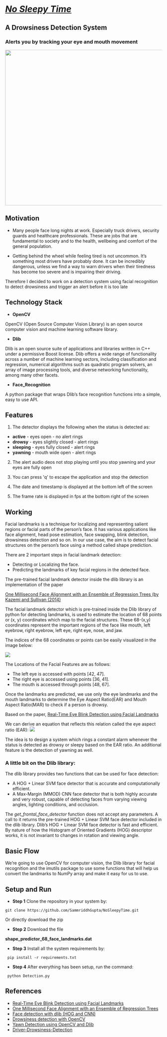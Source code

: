 # [_No Sleepy Time_](https://github.com/SammriddhGupta/NoSleepyTime/edit/main/README.md)

## A Drowsiness Detection System
### Alerts you by tracking your eye and mouth movement

<img src = "Images/No Sleepy Time.png" width=2000 height=500>


## Motivation

- Many people face long nights at work. Especially truck drivers, security guards and healthcare professionals. These are jobs that are fundamental to society and to the health, wellbeing and comfort of the general population. 

- Getting behind the wheel while feeling tired is not uncommon. It’s something most drivers have probably done. It can be incredibly dangerous, unless we find a way to warn drivers when their tiredness has become too severe and is impairing their driving.

Therefore I decided to work on a detection system using facial recognition to detect drowsiness and trigger an alert before it is too late


## Technology Stack

- **OpenCV**

OpenCV (Open Source Computer Vision Library) is an open source computer vision and machine learning software library. 

- **Dlib** 

Dlib is an open source suite of applications and libraries written in C++ under a permissive Boost license. Dlib offers a wide range of functionality across a number of machine learning sectors, including classification and regression, numerical algorithms such as quadratic program solvers, an array of image processing tools, and diverse networking functionality, among many other facets.

- **Face_Recognition**

A python package that wraps Dlib’s face recognition functions into a simple, easy to use API.


## Features

1. The detector displays the following when the status is detected as: 
- **active** - eyes open - no alert rings
- **drowsy** - eyes slightly closed - alert rings
- **sleeping** - eyes fully closed - alert rings
- **yawning** - mouth wide open - alert rings

2. The alert audio deos not stop playing until you stop yawning and your eyes are fully open

3. You can press 'q' to escape the application and stop the detection

4. The date and timestamp is displayed at the bottom left of the screen

5. The frame rate is displayed in fps at the bottom right of the screen


## Working 

Facial landmarks is a technique for localizing and representing salient regions or facial parts of the person’s face. It has various applications like face alignment, head pose estimation, face swapping, blink detection, drowsiness detection and so on. 
In our use case, the aim is to detect facial structures on the person’s face using a method called shape prediction.

There are 2 important steps in facial landmark detection: 
- Detecting or Localizing the face.
- Predicting the landmarks of key facial regions in the detected face.

The pre-trained facial landmark detector inside the dlib library is an implementation of the paper 

[One Millisecond Face Alignment with an Ensemble of Regression Trees (by Kazemi and Sullivan (2014)](https://www.cv-foundation.org/openaccess/content_cvpr_2014/papers/Kazemi_One_Millisecond_Face_2014_CVPR_paper.pdf) 

The facial landmark detector which is pre-trained inside the Dlib library of python for detecting landmarks, is used to estimate the location of 68 points or (x, y) coordinates which map to the facial structures. 
These 68-(x,y) coordinates represent the important regions of the face like mouth, left eyebrow, right eyebrow, left eye, right eye, nose, and jaw.

The indices of the 68 coordinates or points can be easily visualized in the image below:

<img src = "Images/68-facial-landmarks.png">

The Locations of the Facial Features are as follows:
- The left eye is accessed with points [42, 47].
- The right eye is accessed using points [36, 41].
- The mouth is accessed through points [48, 67].

Once the landmarks are predicted, we use only the eye landmarks and the mouth landmarks to determine the Eye Aspect Ratio(EAR) and Mouth Aspect Ratio(MAR) to check if a person is drowsy.

Based on the paper, [Real-Time Eye Blink Detection using Facial Landmarks](http://vision.fe.uni-lj.si/cvww2016/proceedings/papers/05.pdf)

We can derive an equation that reflects this relation called the eye aspect ratio (EAR):
<img src = "Images/EAR_formula.png">

The idea is to design a system which rings a constant alarm whenever the status is detected as drowsy or sleepy based on the EAR ratio. 
An additional feature is the detection of yawning as well. 

### A little bit on the Dlib library: 

The dlib library provides two functions that can be used for face detection:
- A HOG + Linear SVM face detector that is accurate and computationally efficient.
- A Max-Margin (MMOD) CNN face detector that is both highly accurate and very robust, capable of detecting faces from varying viewing angles, lighting conditions, and occlusion.

The _get_frontal_face_detector_ function does not accept any parameters. 
A call to it returns the pre-trained HOG + Linear SVM face detector included in the dlib library.
Dlib’s HOG + Linear SVM face detector is fast and efficient. By nature of how the Histogram of Oriented Gradients (HOG) descriptor works, it is not invariant to changes in rotation and viewing angle.


## Basic Flow

We’re going to use OpenCV for computer vision, the Dlib library for facial recognition and the imutils package to use some functions that will help us convert the landmarks to NumPy array and make it easy for us to use. 


## Setup and Run

- **Step 1**
Clone the repository in your system by:

``` git clone https://github.com/SammriddhGupta/NoSleepyTime.git ```

   Or directly download the zip

- **Step 2**
Download the file

<b>shape_predictor_68_face_landmarks.dat</b>

- **Step 3**
Install all the system requirements by:

```  pip install -r requirements.txt ```

- **Step 4**
After everything has been setup, run the command: 

``` python Detection.py```


## References 
- [Real-Time Eye Blink Detection using Facial Landmarks](http://vision.fe.uni-lj.si/cvww2016/proceedings/papers/05.pdf)
- [One Millisecond Face Alignment with an Ensemble of Regression Trees](https://www.cv-foundation.org/openaccess/content_cvpr_2014/papers/Kazemi_One_Millisecond_Face_2014_CVPR_paper.pdf)
- [Face detection with dlib (HOG and CNN)](https://pyimagesearch.com/2021/04/19/face-detection-with-dlib-hog-and-cnn/)
- [Drowsiness detection with OpenCV](https://pyimagesearch.com/2017/05/08/drowsiness-detection-opencv/)
- [Yawn Detection using OpenCV and Dlib](https://www.geeksforgeeks.org/yawn-detection-using-opencv-and-dlib/?ref=rp)
- [Driver-Drowsiness-Detection](https://github.com/infoaryan/Driver-Drowsiness-Detection)
